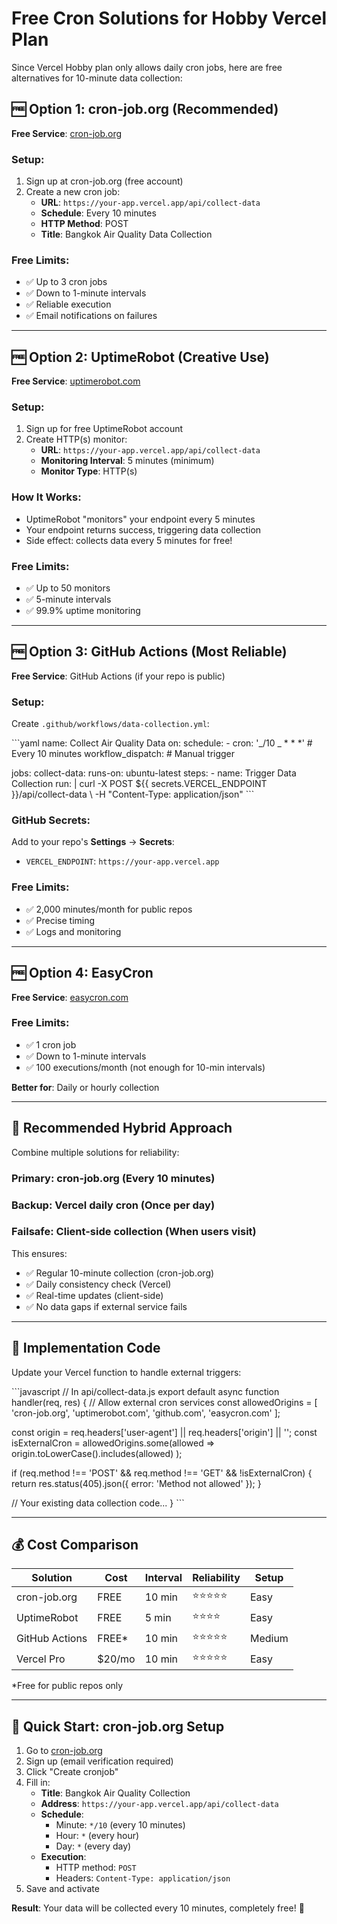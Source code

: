 # Free Cron Solutions for Hobby Vercel Plan

Since Vercel Hobby plan only allows daily cron jobs, here are free alternatives for 10-minute data collection:

## 🆓 **Option 1: cron-job.org (Recommended)**

**Free Service**: [cron-job.org](https://cron-job.org)

### Setup:

1. Sign up at cron-job.org (free account)
2. Create a new cron job:
   - **URL**: `https://your-app.vercel.app/api/collect-data`
   - **Schedule**: Every 10 minutes
   - **HTTP Method**: POST
   - **Title**: Bangkok Air Quality Data Collection

### Free Limits:

- ✅ Up to 3 cron jobs
- ✅ Down to 1-minute intervals
- ✅ Reliable execution
- ✅ Email notifications on failures

---

## 🆓 **Option 2: UptimeRobot (Creative Use)**

**Free Service**: [uptimerobot.com](https://uptimerobot.com)

### Setup:

1. Sign up for free UptimeRobot account
2. Create HTTP(s) monitor:
   - **URL**: `https://your-app.vercel.app/api/collect-data`
   - **Monitoring Interval**: 5 minutes (minimum)
   - **Monitor Type**: HTTP(s)

### How It Works:

- UptimeRobot "monitors" your endpoint every 5 minutes
- Your endpoint returns success, triggering data collection
- Side effect: collects data every 5 minutes for free!

### Free Limits:

- ✅ Up to 50 monitors
- ✅ 5-minute intervals
- ✅ 99.9% uptime monitoring

---

## 🆓 **Option 3: GitHub Actions (Most Reliable)**

**Free Service**: GitHub Actions (if your repo is public)

### Setup:

Create `.github/workflows/data-collection.yml`:

\`\`\`yaml
name: Collect Air Quality Data
on:
schedule: - cron: '_/10 _ \* \* \*' # Every 10 minutes
workflow_dispatch: # Manual trigger

jobs:
collect-data:
runs-on: ubuntu-latest
steps: - name: Trigger Data Collection
run: |
curl -X POST ${{ secrets.VERCEL_ENDPOINT }}/api/collect-data \\
-H "Content-Type: application/json"
\`\`\`

### GitHub Secrets:

Add to your repo's **Settings** → **Secrets**:

- `VERCEL_ENDPOINT`: `https://your-app.vercel.app`

### Free Limits:

- ✅ 2,000 minutes/month for public repos
- ✅ Precise timing
- ✅ Logs and monitoring

---

## 🆓 **Option 4: EasyCron**

**Free Service**: [easycron.com](https://easycron.com)

### Free Limits:

- ✅ 1 cron job
- ✅ Down to 1-minute intervals
- ✅ 100 executions/month (not enough for 10-min intervals)

**Better for**: Daily or hourly collection

---

## 🎯 **Recommended Hybrid Approach**

Combine multiple solutions for reliability:

### Primary: cron-job.org (Every 10 minutes)

### Backup: Vercel daily cron (Once per day)

### Failsafe: Client-side collection (When users visit)

This ensures:

- ✅ Regular 10-minute collection (cron-job.org)
- ✅ Daily consistency check (Vercel)
- ✅ Real-time updates (client-side)
- ✅ No data gaps if external service fails

---

## 🔧 **Implementation Code**

Update your Vercel function to handle external triggers:

\`\`\`javascript
// In api/collect-data.js
export default async function handler(req, res) {
// Allow external cron services
const allowedOrigins = [
'cron-job.org',
'uptimerobot.com',
'github.com',
'easycron.com'
];

const origin = req.headers['user-agent'] || req.headers['origin'] || '';
const isExternalCron = allowedOrigins.some(allowed =>
origin.toLowerCase().includes(allowed)
);

if (req.method !== 'POST' && req.method !== 'GET' && !isExternalCron) {
return res.status(405).json({ error: 'Method not allowed' });
}

// Your existing data collection code...
}
\`\`\`

---

## 💰 **Cost Comparison**

| Solution       | Cost   | Interval | Reliability | Setup  |
| -------------- | ------ | -------- | ----------- | ------ |
| cron-job.org   | FREE   | 10 min   | ⭐⭐⭐⭐⭐  | Easy   |
| UptimeRobot    | FREE   | 5 min    | ⭐⭐⭐⭐    | Easy   |
| GitHub Actions | FREE\* | 10 min   | ⭐⭐⭐⭐⭐  | Medium |
| Vercel Pro     | $20/mo | 10 min   | ⭐⭐⭐⭐⭐  | Easy   |

\*Free for public repos only

---

## 🚀 **Quick Start: cron-job.org Setup**

1. Go to [cron-job.org](https://cron-job.org)
2. Sign up (email verification required)
3. Click "Create cronjob"
4. Fill in:
   - **Title**: Bangkok Air Quality Collection
   - **Address**: `https://your-app.vercel.app/api/collect-data`
   - **Schedule**:
     - Minute: `*/10` (every 10 minutes)
     - Hour: `*` (every hour)
     - Day: `*` (every day)
   - **Execution**:
     - HTTP method: `POST`
     - Headers: `Content-Type: application/json`
5. Save and activate

**Result**: Your data will be collected every 10 minutes, completely free! 🎉
